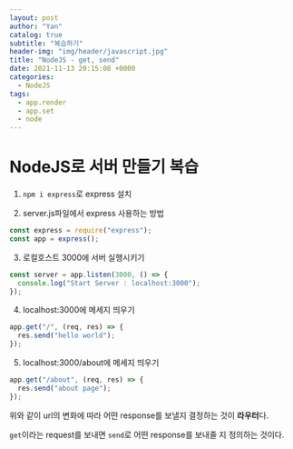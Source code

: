 ```yaml
---
layout: post
author: "Yan"
catalog: true
subtitle: "복습하기"
header-img: "img/header/javascript.jpg"
title: "NodeJS - get, send"
date: 2021-11-13 20:15:08 +0000
categories:
  - NodeJS
tags:
  - app.render
  - app.set
  - node
---
```


# NodeJS로 서버 만들기 복습

1. `npm i express`로 express 설치

2. server.js파일에서 express 사용하는 방법

```javascript
const express = require("express");
const app = express();
```

3. 로컬호스트 3000에 서버 실행시키기

```javascript
const server = app.listen(3000, () => {
  console.log("Start Server : localhost:3000");
});
```

4. localhost:3000에 메세지 띄우기

```javascript
app.get("/", (req, res) => {
  res.send("hello world");
});
```

5. localhost:3000/about에 메세지 띄우기

```javascript
app.get("/about", (req, res) => {
  res.send("about page");
});
```

위와 같이 url의 변화에 따라 어떤 response를 보낼지 결정하는 것이 **라우터**다.

`get`이라는 request를 보내면 `send`로 어떤 response를 보내줄 지 정의하는 것이다.
